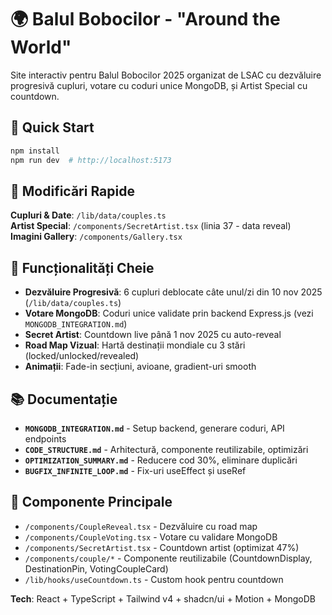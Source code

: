 # 🌍 Balul Bobocilor - "Around the World"

Site interactiv pentru Balul Bobocilor 2025 organizat de LSAC cu dezvăluire progresivă cupluri, votare cu coduri unice MongoDB, și Artist Special cu countdown.

## 🚀 Quick Start

```bash
npm install
npm run dev  # http://localhost:5173
```

## 📝 Modificări Rapide

**Cupluri & Date**: `/lib/data/couples.ts`  
**Artist Special**: `/components/SecretArtist.tsx` (linia 37 - data reveal)  
**Imagini Gallery**: `/components/Gallery.tsx`  

## 🔧 Funcționalități Cheie

- **Dezvăluire Progresivă**: 6 cupluri deblocate câte unul/zi din 10 nov 2025 (`/lib/data/couples.ts`)
- **Votare MongoDB**: Coduri unice validate prin backend Express.js (vezi `MONGODB_INTEGRATION.md`)
- **Secret Artist**: Countdown live până 1 nov 2025 cu auto-reveal
- **Road Map Vizual**: Hartă destinații mondiale cu 3 stări (locked/unlocked/revealed)
- **Animații**: Fade-in secțiuni, avioane, gradient-uri smooth

## 📚 Documentație

- **`MONGODB_INTEGRATION.md`** - Setup backend, generare coduri, API endpoints
- **`CODE_STRUCTURE.md`** - Arhitectură, componente reutilizabile, optimizări
- **`OPTIMIZATION_SUMMARY.md`** - Reducere cod 30%, eliminare duplicări
- **`BUGFIX_INFINITE_LOOP.md`** - Fix-uri useEffect și useRef

## 🧩 Componente Principale

- `/components/CoupleReveal.tsx` - Dezvăluire cu road map
- `/components/CoupleVoting.tsx` - Votare cu validare MongoDB
- `/components/SecretArtist.tsx` - Countdown artist (optimizat 47%)
- `/components/couple/*` - Componente reutilizabile (CountdownDisplay, DestinationPin, VotingCoupleCard)
- `/lib/hooks/useCountdown.ts` - Custom hook pentru countdown

**Tech**: React + TypeScript + Tailwind v4 + shadcn/ui + Motion + MongoDB
